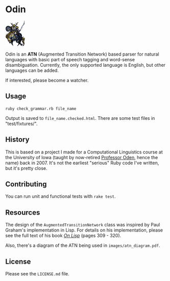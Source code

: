 Odin
====

![Odin Esper from Final Fantasy VI](https://github.com/benjaminoakes/odin/raw/master/images/odin-ff6.gif)

Odin is an **ATN** (Augmented Transition Network) based parser for natural languages with basic part of speech tagging and word-sense disambiguation. Currently, the only supported language is English, but other languages can be added.

If interested, please become a watcher.

Usage
-----

    ruby check_grammar.rb file_name

Output is saved to `file_name.checked.html`.  There are some test files in "test/fixtures/".

History
-------

This is based on a project I made for a Computational Linguistics course at the University of Iowa (taught by now-retired [Professor Oden][oden], hence the name) back in 2007.  It's not the earliest "serious" Ruby code I've written, but it's pretty close.

  [oden]: http://cs.uiowa.edu/~oden

Contributing
------------

You can run unit and functional tests with `rake test`.

Resources
---------

The design of the `AugmentedTransitionNetwork` class was inspired by Paul Graham's implementation in Lisp.  For details on his implementation, please see the full text of his book [_On Lisp_][onlisp] (pages 309 - 320).

Also, there's a diagram of the ATN being used in `images/atn_diagram.pdf`.

  [onlisp]: http://www.paulgraham.com/onlisptext.html

License
-------

Please see the `LICENSE.md` file.
